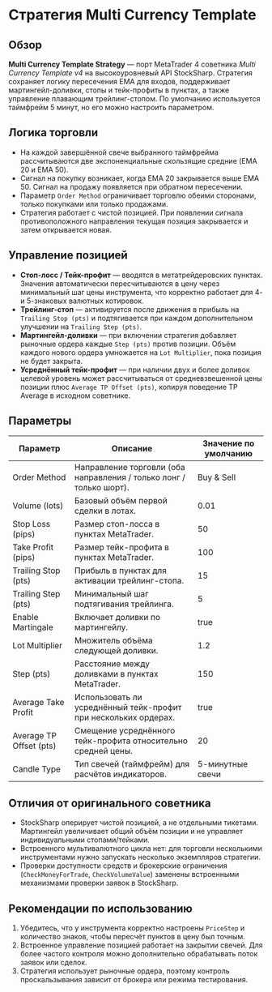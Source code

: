 # Стратегия Multi Currency Template

## Обзор
**Multi Currency Template Strategy** — порт MetaTrader 4 советника *Multi Currency Template v4* на высокоуровневый API StockSharp. Стратегия сохраняет логику пересечения EMA для входов, поддерживает мартингейл-доливки, стопы и тейк-профиты в пунктах, а также управление плавающим трейлинг-стопом. По умолчанию используется таймфрейм 5 минут, но его можно настроить параметром.

## Логика торговли
- На каждой завершённой свече выбранного таймфрейма рассчитываются две экспоненциальные скользящие средние (EMA 20 и EMA 50).
- Сигнал на покупку возникает, когда EMA 20 закрывается выше EMA 50. Сигнал на продажу появляется при обратном пересечении.
- Параметр `Order Method` ограничивает торговлю обеими сторонами, только покупками или только продажами.
- Стратегия работает с чистой позицией. При появлении сигнала противоположного направления текущая позиция закрывается и затем открывается новая.

## Управление позицией
- **Стоп-лосс / Тейк-профит** — вводятся в метатрейдеровских пунктах. Значения автоматически пересчитываются в цену через минимальный шаг цены инструмента, что корректно работает для 4- и 5-знаковых валютных котировок.
- **Трейлинг-стоп** — активируется после движения в прибыль на `Trailing Stop (pts)` и подтягивается при каждом дополнительном улучшении на `Trailing Step (pts)`.
- **Мартингейл-доливки** — при включении стратегия добавляет рыночные ордера каждые `Step (pts)` против позиции. Объём каждого нового ордера умножается на `Lot Multiplier`, пока позиция не будет закрыта.
- **Усреднённый тейк-профит** — при наличии двух и более доливок целевой уровень может рассчитываться от средневзвешенной цены позиции плюс `Average TP Offset (pts)`, копируя поведение TP Average в исходном советнике.

## Параметры
| Параметр | Описание | Значение по умолчанию |
| --- | --- | --- |
| Order Method | Направление торговли (оба направления / только лонг / только шорт). | Buy & Sell |
| Volume (lots) | Базовый объём первой сделки в лотах. | 0.01 |
| Stop Loss (pips) | Размер стоп-лосса в пунктах MetaTrader. | 50 |
| Take Profit (pips) | Размер тейк-профита в пунктах MetaTrader. | 100 |
| Trailing Stop (pts) | Прибыль в пунктах для активации трейлинг-стопа. | 15 |
| Trailing Step (pts) | Минимальный шаг подтягивания трейлинга. | 5 |
| Enable Martingale | Включает доливки по мартингейлу. | true |
| Lot Multiplier | Множитель объёма следующей доливки. | 1.2 |
| Step (pts) | Расстояние между доливками в пунктах MetaTrader. | 150 |
| Average Take Profit | Использовать ли усреднённый тейк-профит при нескольких ордерах. | true |
| Average TP Offset (pts) | Смещение усреднённого тейк-профита относительно средней цены. | 20 |
| Candle Type | Тип свечей (таймфрейм) для расчётов индикаторов. | 5-минутные свечи |

## Отличия от оригинального советника
- StockSharp оперирует чистой позицией, а не отдельными тикетами. Мартингейл увеличивает общий объём позиции и не управляет индивидуальными стопами/тейками.
- Встроенного мультивалютного цикла нет: для торговли несколькими инструментами нужно запускать несколько экземпляров стратегии.
- Проверки доступности средств и брокерские ограничения (`CheckMoneyForTrade`, `CheckVolumeValue`) заменены встроенными механизмами проверки заявок в StockSharp.

## Рекомендации по использованию
1. Убедитесь, что у инструмента корректно настроены `PriceStep` и количество знаков, чтобы пересчёт пунктов в цену был точным.
2. Встроенное управление позицией работает на закрытии свечей. Для более частого контроля можно дополнительно обрабатывать поток заявок или сделок.
3. Стратегия использует рыночные ордера, поэтому контроль проскальзывания зависит от брокера или режима тестирования.
